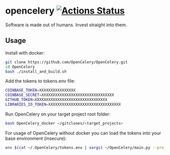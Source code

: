 # opencelery [![Actions Status](https://github.com/OpenCelery/OpenCelery/workflows/docker_run/badge.svg)](https://github.com/OpenCelery/OpenCelery/actions)

Software is made out of humans. Invest straight into them.

## Usage

Install with docker:

```bash
git clone https://github.com/OpenCelery/OpenCelery.git
cd OpenCelery
bash ./install_and_build.sh
```

Add the tokens to tokens.env file:

```bash
COINBASE_TOKEN=XXXXXXXXXXXXXXXX
COINBASE_SECRET=XXXXXXXXXXXXXXXXXXXXXXXXXXXXXXXX
GITHUB_TOKEN=XXXXXXXXXXXXXXXXXXXXXXXXXXXXXXXX
LIBRARIES_IO_TOKEN=XXXXXXXXXXXXXXXXXXXXXXXXXXXXXXXX
```

Run OpenCelery on your target project root folder:

```bash
bash OpenCelery_docker ~/gitclones/<target_projects>
```

For usage of OpenCelery without docker you can load the tokens into your base environment (insecure):

```bash
env $(cat ~/.OpenCelery/tokens.env | xargs) ~/OpenCelery/main.py --project=$PROJECT_DIR_TO_SCAN
```
